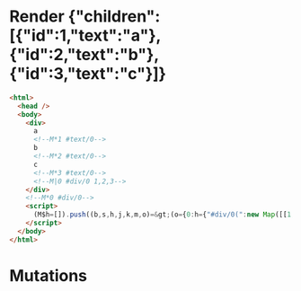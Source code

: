 # Render {"children":[{"id":1,"text":"a"},{"id":2,"text":"b"},{"id":3,"text":"c"}]}
```html
<html>
  <head />
  <body>
    <div>
      a
      <!--M*1 #text/0-->
      b
      <!--M*2 #text/0-->
      c
      <!--M*3 #text/0-->
      <!--M|0 #div/0 1,2,3-->
    </div>
    <!--M*0 #div/0-->
    <script>
      (M$h=[]).push((b,s,h,j,k,m,o)=&gt;(o={0:h={"#div/0(":new Map([[1,j={}],[2,k={}],[3,m={}]])},1:j,2:k,3:m},j._=k._=m._=h,o),[])
    </script>
  </body>
</html>
```

# Mutations
```

```
